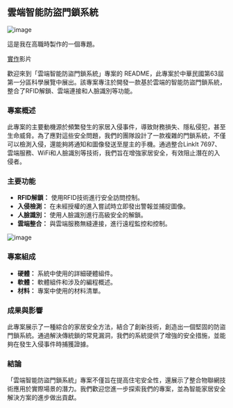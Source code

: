 ## 雲端智能防盜門鎖系統

![image](https://github.com/xixa3333/Cloud-intelligent-anti-theft-door-lock-system/assets/128284090/099c5826-445c-4005-ae5b-3488381bd49e)

這是我在高職時製作的一個專題。

[實作](https://youtu.be/gA9H_TTG37Q)影片

歡迎來到「雲端智能防盜門鎖系統」專案的 README，此專案於中華民國第63屆第一分區科學展覽中展出。該專案專注於開發一款基於雲端的智能防盜門鎖系統，整合了RFID解鎖、雲端連接和人臉識別等功能。

### 專案概述
此專案的主要動機源於頻繁發生的家居入侵事件，導致財務損失、隱私侵犯，甚至生命威脅。為了應對這些安全問題，我們的團隊設計了一款複雜的門鎖系統，不僅可以檢測入侵，還能夠將通知和圖像發送至屋主的手機。通過整合LinkIt 7697、雲端服務、WiFi和人臉識別等技術，我們旨在增強家居安全，有效阻止潛在的入侵者。

### 主要功能
- **RFID解鎖：** 使用RFID技術進行安全訪問控制。
- **入侵檢測：** 在未經授權的進入嘗試時立即發出警報並捕捉圖像。
- **人臉識別：** 使用人臉識別進行高級安全的解鎖。
- **雲端整合：** 與雲端服務無縫連接，進行遠程監控和控制。

![image](https://github.com/xixa3333/Cloud-intelligent-anti-theft-door-lock-system/assets/128284090/d07a9576-c4d3-405f-aae5-e0f109ea1c2e)

### 專案組成
- **硬體：** 系統中使用的詳細硬體組件。
- **軟體：** 軟體組件和涉及的編程概述。
- **材料：** 專案中使用的材料清單。

### 成果與影響
此專案展示了一種綜合的家居安全方法，結合了創新技術，創造出一個堅固的防盜門鎖系統。通過解決傳統鎖的常見漏洞，我們的系統提供了增強的安全措施，並能夠在發生入侵事件時捕獲證據。

### 結論
「雲端智能防盜門鎖系統」專案不僅旨在提高住宅安全性，還展示了整合物聯網技術應用於實際場景的潛力。我們歡迎您進一步探索我們的專案，並為智能家居安全解決方案的進步做出貢獻。
